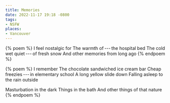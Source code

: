 ```yaml
---
title: Memories
date: 2022-11-17 19:18 -0800
tags:
- NSFW
places:
- Vancouver
---
```

{% poem %}
I feel nostalgic for
The warmth of&thinsp;---&thinsp;the hospital bed
The cold wet quiet&thinsp;---&thinsp;of fresh snow
And other memories from long ago
{% endpoem %}

{% poem %}
I remember
The chocolate sandwiched ice cream bar
Cheap freezies&thinsp;---&thinsp;in elementary school
A long yellow slide down
Falling asleep to the rain outside

Masturbation in the dark
Things in the bath
And other things of that nature
{% endpoem %}

